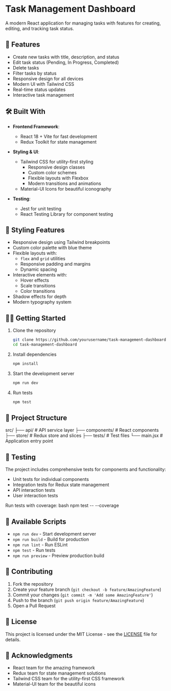 # Task Management Dashboard

A modern React application for managing tasks with features for creating, editing, and tracking task status.

## 🚀 Features

- Create new tasks with title, description, and status
- Edit task status (Pending, In Progress, Completed)
- Delete tasks
- Filter tasks by status
- Responsive design for all devices
- Modern UI with Tailwind CSS
- Real-time status updates
- Interactive task management

## 🛠️ Built With

- **Frontend Framework**: 
  - React 18 + Vite for fast development
  - Redux Toolkit for state management

- **Styling & UI**:
  - Tailwind CSS for utility-first styling
    - Responsive design classes
    - Custom color schemes
    - Flexible layouts with Flexbox
    - Modern transitions and animations
  - Material-UI Icons for beautiful iconography

- **Testing**:
  - Jest for unit testing
  - React Testing Library for component testing

## 🎨 Styling Features

- Responsive design using Tailwind breakpoints
- Custom color palette with blue theme
- Flexible layouts with:
  - `flex` and `grid` utilities
  - Responsive padding and margins
  - Dynamic spacing
- Interactive elements with:
  - Hover effects
  - Scale transitions
  - Color transitions
- Shadow effects for depth
- Modern typography system

## 🏃‍♂️ Getting Started

1. Clone the repository
    ```bash
    git clone https://github.com/yourusername/task-management-dashboard.git
    cd task-management-dashboard
    ```

2. Install dependencies
    ```bash
    npm install
    ```

3. Start the development server
    ```bash
    npm run dev
    ```
    
4. Run tests
    ```bash
    npm test
    ```

## 📁 Project Structure
src/
├── api/ # API service layer
├── components/ # React components
├── store/ # Redux store and slices
├── tests/ # Test files
└── main.jsx # Application entry point

## 🧪 Testing
The project includes comprehensive tests for components and functionality:
- Unit tests for individual components
- Integration tests for Redux state management
- API interaction tests
- User interaction tests

Run tests with coverage:
    bash
    npm test -- --coverage


## 🔧 Available Scripts

- `npm run dev` - Start development server
- `npm run build` - Build for production
- `npm run lint` - Run ESLint
- `npm test` - Run tests
- `npm run preview` - Preview production build

## 🤝 Contributing

1. Fork the repository
2. Create your feature branch (`git checkout -b feature/AmazingFeature`)
3. Commit your changes (`git commit -m 'Add some AmazingFeature'`)
4. Push to the branch (`git push origin feature/AmazingFeature`)
5. Open a Pull Request

## 📝 License

This project is licensed under the MIT License - see the [LICENSE](LICENSE) file for details.

## 🙏 Acknowledgments

- React team for the amazing framework
- Redux team for state management solutions
- Tailwind CSS team for the utility-first CSS framework
- Material-UI team for the beautiful icons